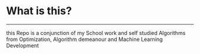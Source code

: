 # What is this?
---
this Repo is a conjunction of my School work and self studied Algorithms from Optimization, Algorithm demeanour and Machine Learning Development

